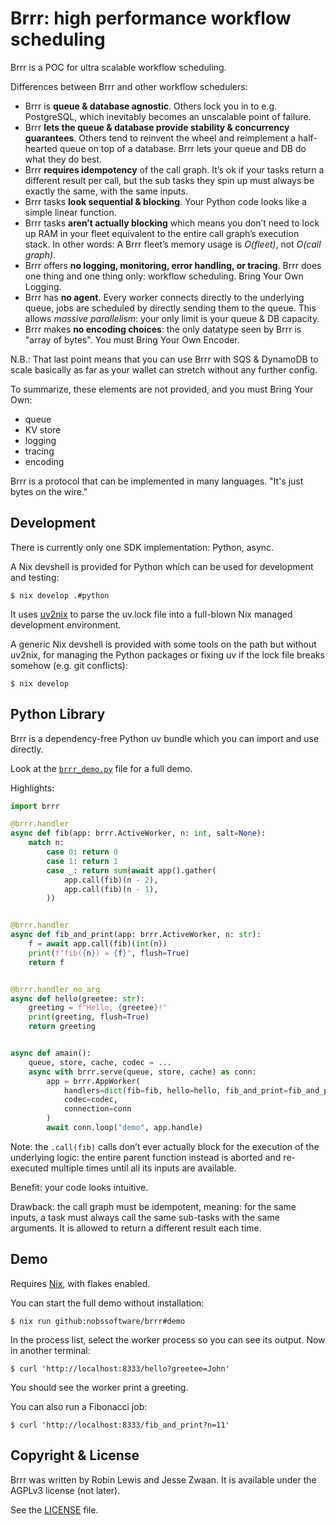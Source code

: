 # Brrr: high performance workflow scheduling

Brrr is a POC for ultra scalable workflow scheduling.

Differences between Brrr and other workflow schedulers:

- Brrr is **queue & database agnostic**. Others lock you in to e.g. PostgreSQL, which inevitably becomes an unscalable point of failure.
- Brrr **lets the queue & database provide stability & concurrency guarantees**. Others tend to reinvent the wheel and reimplement a half-hearted queue on top of a database. Brrr lets your queue and DB do what they do best.
- Brrr **requires idempotency** of the call graph. It’s ok if your tasks return a different result per call, but the sub tasks they spin up must always be exactly the same, with the same inputs.
- Brrr tasks **look sequential & blocking**. Your Python code looks like a simple linear function.
- Brrr tasks **aren’t actually blocking** which means you don’t need to lock up RAM in your fleet equivalent to the entire call graph’s execution stack. In other words: A Brrr fleet’s memory usage is _O(fleet)_, not _O(call graph)_.
- Brrr offers **no logging, monitoring, error handling, or tracing**. Brrr does one thing and one thing only: workflow scheduling. Bring Your Own Logging.
- Brrr has **no agent**. Every worker connects directly to the underlying queue, jobs are scheduled by directly sending them to the queue. This allows _massive parallelism_: your only limit is your queue & DB capacity.
- Brrr makes **no encoding choices**: the only datatype seen by Brrr is "array of bytes". You must Bring Your Own Encoder.

N.B.: That last point means that you can use Brrr with SQS & DynamoDB to scale basically as far as your wallet can stretch without any further config.

To summarize, these elements are not provided, and you must Bring Your Own:

- queue
- KV store
- logging
- tracing
- encoding

Brrr is a protocol that can be implemented in many languages. "It's just bytes on the wire."

## Development

There is currently only one SDK implementation: Python, async.

A Nix devshell is provided for Python which can be used for development and testing:

```
$ nix develop .#python
```

It uses [uv2nix](https://github.com/pyproject-nix/uv2nix) to parse the uv.lock file into a full-blown Nix managed development environment.

A generic Nix devshell is provided with some tools on the path but without uv2nix, for managing the Python packages or fixing uv if the lock file breaks somehow (e.g. git conflicts):

```
$ nix develop
```

## Python Library

Brrr is a dependency-free Python uv bundle which you can import and use directly.

Look at the [`brrr_demo.py`](brrr_demo.py) file for a full demo.

Highlights:

```python
import brrr

@brrr.handler
async def fib(app: brrr.ActiveWorker, n: int, salt=None):
    match n:
        case 0: return 0
        case 1: return 1
        case _: return sum(await app().gather(
            app.call(fib)(n - 2),
            app.call(fib)(n - 1),
        ))


@brrr.handler
async def fib_and_print(app: brrr.ActiveWorker, n: str):
    f = await app.call(fib)(int(n))
    print(f"fib({n}) = {f}", flush=True)
    return f


@brrr.handler_no_arg
async def hello(greetee: str):
    greeting = f"Hello, {greetee}!"
    print(greeting, flush=True)
    return greeting


async def amain():
    queue, store, cache, codec = ...
    async with brrr.serve(queue, store, cache) as conn:
        app = brrr.AppWorker(
            handlers=dict(fib=fib, hello=hello, fib_and_print=fib_and_print)),
            codec=codec,
            connection=conn
        )
        await conn.loop("demo", app.handle)
```

Note: the `.call(fib)` calls don’t ever actually block for the execution of the underlying logic: the entire parent function instead is aborted and re-executed multiple times until all its inputs are available.

Benefit: your code looks intuitive.

Drawback: the call graph must be idempotent, meaning: for the same inputs, a task must always call the same sub-tasks with the same arguments. It is allowed to return a different result each time.

## Demo

Requires [Nix](https://nixos.org), with flakes enabled.

You can start the full demo without installation:

```
$ nix run github:nobssoftware/brrr#demo
```

In the process list, select the worker process so you can see its output. Now in another terminal:

```
$ curl 'http://localhost:8333/hello?greetee=John'
```

You should see the worker print a greeting.

You can also run a Fibonacci job:

```
$ curl 'http://localhost:8333/fib_and_print?n=11'
```

## Copyright & License

Brrr was written by Robin Lewis and Jesse Zwaan. It is available under the AGPLv3 license (not later).

See the [LICENSE](LICENSE) file.
